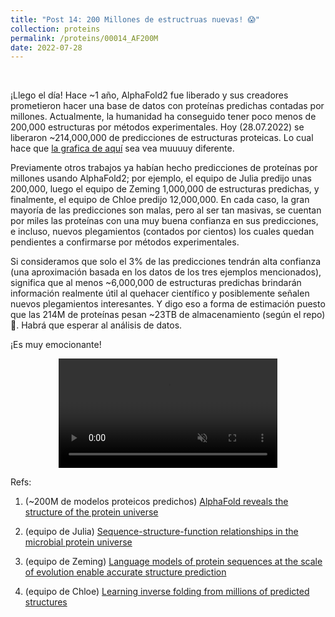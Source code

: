 ```yaml
---
title: "Post 14: 200 Millones de estructruas nuevas! 😱"
collection: proteins
permalink: /proteins/00014_AF200M
date: 2022-07-28
---
```


&nbsp;

¡Llego el día! Hace ~1 año, AlphaFold2 fue liberado y sus creadores prometieron hacer una base de datos con proteínas predichas contadas por millones. Actualmente, la humanidad ha conseguido tener poco menos de 200,000 estructuras por métodos experimentales. Hoy (28.07.2022) se liberaron ~214,000,000 de predicciones de estructuras proteicas. Lo cual hace que  [la grafica de aquí](https://miangoar.github.io/proteins/00008_amounts) sea vea muuuuy diferente.

Previamente otros trabajos ya habían hecho predicciones de proteínas por millones usando AlphaFold2; por ejemplo, el equipo de Julia predijo unas 200,000, luego el equipo de Zeming 1,000,000 de estructuras predichas, y finalmente, el equipo de Chloe predijo 12,000,000. En cada caso, la gran mayoría de las predicciones son malas, pero al ser tan masivas, se cuentan por miles las proteínas con una muy buena confianza en sus predicciones, e incluso, nuevos plegamientos (contados por cientos) los cuales quedan pendientes a confirmarse por métodos experimentales. 

Si consideramos que solo el 3% de las predicciones tendrán alta confianza (una aproximación basada en los datos de los tres ejemplos mencionados), significa que al menos ~6,000,000 de estructuras predichas brindarán información realmente útil al quehacer científico y posiblemente señalen nuevos plegamientos interesantes. Y digo eso a forma de estimación puesto que las 214M de proteínas pesan ~23TB de almacenamiento (según el repo) 😬.  Habrá que esperar al análisis de datos. 

¡Es muy emocionante!


<div>
<center>
<video width="350" autoplay="autoplay" loop="true" controls muted>
  <source src="/images/proteins/00014_fold.mp4" type="video/mp4">
  Your browser does not support the video tag.
</video>
</center>
</div>



Refs:

1. (~200M de modelos proteicos predichos) [AlphaFold reveals the structure of the protein universe](https://www.deepmind.com/blog/alphafold-reveals-the-structure-of-the-protein-universe)

2. (equipo de Julia) [Sequence-structure-function relationships in the microbial protein universe](https://www.biorxiv.org/content/10.1101/2022.03.18.484903v2)

3. (equipo de Zeming) [Language models of protein sequences at the scale of evolution enable accurate structure prediction](https://www.biorxiv.org/content/10.1101/2022.07.20.500902v1)

4. (equipo de Chloe) [Learning inverse folding from millions of predicted structures](https://www.biorxiv.org/content/10.1101/2022.04.10.487779v1)
